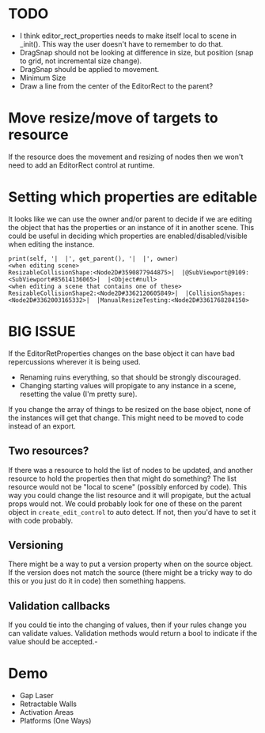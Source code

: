 # TODO
* I think editor_rect_properties needs to make itself local to scene in _init().  This way the user doesn't have to remember to do that.
* DragSnap should not be looking at difference in size, but position (snap to grid, not incremental size change).
* DragSnap should be applied to movement.
* Minimum Size
* Draw a line from the center of the EditorRect to the parent?

# Move resize/move of targets to resource
If the resource does the movement and resizing of nodes then we won't need to add an EditorRect control at runtime.


# Setting which properties are editable
It looks like we can use the owner and/or parent to decide if we are editing the object that has the properties or an instance of it in another scene.  This could be useful in deciding which properties are enabled/disabled/visible when editing the instance.

```
print(self, '|  |', get_parent(), '|  |', owner)
<when editing scene>
ResizableCollisionShape:<Node2D#3590877944875>|  |@SubViewport@9109:<SubViewport#85614136065>|  |<Object#null>
<when editing a scene that contains one of these>
ResizableCollisionShape2:<Node2D#3362120605849>|  |CollisionShapes:<Node2D#3362003165332>|  |ManualResizeTesting:<Node2D#3361768284150>
```

# BIG ISSUE
If the EditorRetProperties changes on the base object it can have bad repercussions wherever it is being used.
* Renaming ruins everything, so that should be strongly discouraged.
* Changing starting values will propigate to any instance in a scene, resetting the value (I'm pretty sure).

If you change the array of things to be resized on the base object, none of the instances will get that change.  This might need to be moved to code instead of an export.


## Two resources?
If there was a resource to hold the list of nodes to be updated, and another resource to hold the properties then that might do something?  The list resource would not be "local to scene" (possibly enforced by code).  This way you could change the list resource and it will propigate, but the actual props would not.  We could probably look for one of these on the parent object in `create_edit_control` to auto detect.  If not, then you'd have to set it with code probably.


## Versioning
There might be a way to put a version property when on the source object.  If the version does not match the source (there might be a tricky way to do this or you just do it in code) then something happens.

## Validation callbacks
If you could tie into the changing of values, then if your rules change you can validate values.  Validation methods would return a bool to indicate if the value should be accepted.-

# Demo
* Gap Laser
* Retractable Walls
* Activation Areas
* Platforms (One Ways)